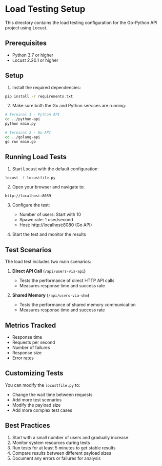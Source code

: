 # Load Testing Setup

This directory contains the load testing configuration for the Go-Python API project using Locust.

## Prerequisites

- Python 3.7 or higher
- Locust 2.20.1 or higher

## Setup

1. Install the required dependencies:
```bash
pip install -r requirements.txt
```

2. Make sure both the Go and Python services are running:
```bash
# Terminal 1 - Python API
cd ../python-api
python main.py

# Terminal 2 - Go API
cd ../golang-api
go run main.go
```

## Running Load Tests

1. Start Locust with the default configuration:
```bash
locust -f locustfile.py
```

2. Open your browser and navigate to:
```
http://localhost:8089
```

3. Configure the test:
   - Number of users: Start with 10
   - Spawn rate: 1 user/second
   - Host: http://localhost:8080 (Go API)

4. Start the test and monitor the results

## Test Scenarios

The load test includes two main scenarios:

1. **Direct API Call** (`/api/users-via-api`)
   - Tests the performance of direct HTTP API calls
   - Measures response time and success rate

2. **Shared Memory** (`/api/users-via-shm`)
   - Tests the performance of shared memory communication
   - Measures response time and success rate

## Metrics Tracked

- Response time
- Requests per second
- Number of failures
- Response size
- Error rates

## Customizing Tests

You can modify the `locustfile.py` to:
- Change the wait time between requests
- Add more test scenarios
- Modify the payload size
- Add more complex test cases

## Best Practices

1. Start with a small number of users and gradually increase
2. Monitor system resources during tests
3. Run tests for at least 5 minutes to get stable results
4. Compare results between different payload sizes
5. Document any errors or failures for analysis 